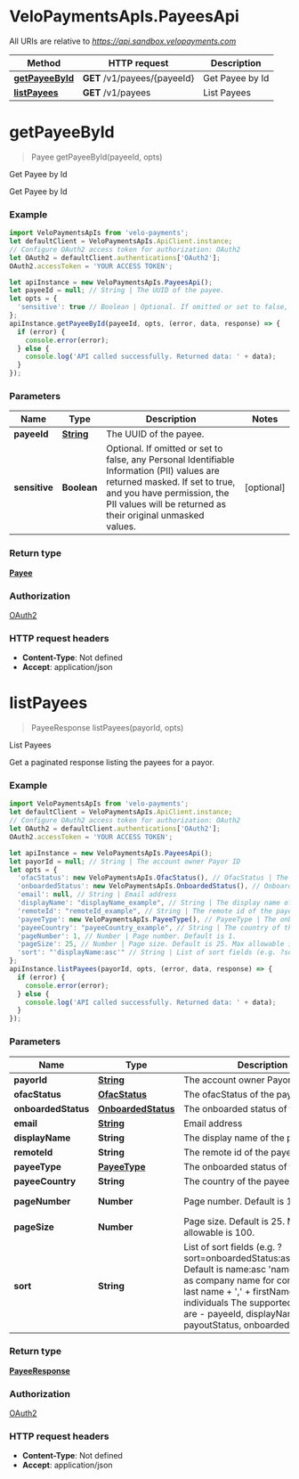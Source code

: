 # VeloPaymentsApIs.PayeesApi

All URIs are relative to *https://api.sandbox.velopayments.com*

Method | HTTP request | Description
------------- | ------------- | -------------
[**getPayeeById**](PayeesApi.md#getPayeeById) | **GET** /v1/payees/{payeeId} | Get Payee by Id
[**listPayees**](PayeesApi.md#listPayees) | **GET** /v1/payees | List Payees


<a name="getPayeeById"></a>
# **getPayeeById**
> Payee getPayeeById(payeeId, opts)

Get Payee by Id

Get Payee by Id

### Example
```javascript
import VeloPaymentsApIs from 'velo-payments';
let defaultClient = VeloPaymentsApIs.ApiClient.instance;
// Configure OAuth2 access token for authorization: OAuth2
let OAuth2 = defaultClient.authentications['OAuth2'];
OAuth2.accessToken = 'YOUR ACCESS TOKEN';

let apiInstance = new VeloPaymentsApIs.PayeesApi();
let payeeId = null; // String | The UUID of the payee.
let opts = {
  'sensitive': true // Boolean | Optional. If omitted or set to false, any Personal Identifiable Information (PII) values are returned masked. If set to true, and you have permission, the PII values will be returned as their original unmasked values. 
};
apiInstance.getPayeeById(payeeId, opts, (error, data, response) => {
  if (error) {
    console.error(error);
  } else {
    console.log('API called successfully. Returned data: ' + data);
  }
});
```

### Parameters

Name | Type | Description  | Notes
------------- | ------------- | ------------- | -------------
 **payeeId** | [**String**](.md)| The UUID of the payee. | 
 **sensitive** | **Boolean**| Optional. If omitted or set to false, any Personal Identifiable Information (PII) values are returned masked. If set to true, and you have permission, the PII values will be returned as their original unmasked values.  | [optional] 

### Return type

[**Payee**](Payee.md)

### Authorization

[OAuth2](../README.md#OAuth2)

### HTTP request headers

 - **Content-Type**: Not defined
 - **Accept**: application/json

<a name="listPayees"></a>
# **listPayees**
> PayeeResponse listPayees(payorId, opts)

List Payees

Get a paginated response listing the payees for a payor.

### Example
```javascript
import VeloPaymentsApIs from 'velo-payments';
let defaultClient = VeloPaymentsApIs.ApiClient.instance;
// Configure OAuth2 access token for authorization: OAuth2
let OAuth2 = defaultClient.authentications['OAuth2'];
OAuth2.accessToken = 'YOUR ACCESS TOKEN';

let apiInstance = new VeloPaymentsApIs.PayeesApi();
let payorId = null; // String | The account owner Payor ID
let opts = {
  'ofacStatus': new VeloPaymentsApIs.OfacStatus(), // OfacStatus | The ofacStatus of the payees.
  'onboardedStatus': new VeloPaymentsApIs.OnboardedStatus(), // OnboardedStatus | The onboarded status of the payees.
  'email': null, // String | Email address
  'displayName': "displayName_example", // String | The display name of the payees.
  'remoteId': "remoteId_example", // String | The remote id of the payees.
  'payeeType': new VeloPaymentsApIs.PayeeType(), // PayeeType | The onboarded status of the payees.
  'payeeCountry': "payeeCountry_example", // String | The country of the payees.
  'pageNumber': 1, // Number | Page number. Default is 1.
  'pageSize': 25, // Number | Page size. Default is 25. Max allowable is 100.
  'sort': "'displayName:asc'" // String | List of sort fields (e.g. ?sort=onboardedStatus:asc,name:asc) Default is name:asc 'name' is treated as company name for companies - last name + ',' + firstName for individuals The supported sort fields are - payeeId, displayName, payoutStatus, onboardedStatus. 
};
apiInstance.listPayees(payorId, opts, (error, data, response) => {
  if (error) {
    console.error(error);
  } else {
    console.log('API called successfully. Returned data: ' + data);
  }
});
```

### Parameters

Name | Type | Description  | Notes
------------- | ------------- | ------------- | -------------
 **payorId** | [**String**](.md)| The account owner Payor ID | 
 **ofacStatus** | [**OfacStatus**](.md)| The ofacStatus of the payees. | [optional] 
 **onboardedStatus** | [**OnboardedStatus**](.md)| The onboarded status of the payees. | [optional] 
 **email** | [**String**](.md)| Email address | [optional] 
 **displayName** | **String**| The display name of the payees. | [optional] 
 **remoteId** | **String**| The remote id of the payees. | [optional] 
 **payeeType** | [**PayeeType**](.md)| The onboarded status of the payees. | [optional] 
 **payeeCountry** | **String**| The country of the payees. | [optional] 
 **pageNumber** | **Number**| Page number. Default is 1. | [optional] [default to 1]
 **pageSize** | **Number**| Page size. Default is 25. Max allowable is 100. | [optional] [default to 25]
 **sort** | **String**| List of sort fields (e.g. ?sort&#x3D;onboardedStatus:asc,name:asc) Default is name:asc &#39;name&#39; is treated as company name for companies - last name + &#39;,&#39; + firstName for individuals The supported sort fields are - payeeId, displayName, payoutStatus, onboardedStatus.  | [optional] [default to &#39;displayName:asc&#39;]

### Return type

[**PayeeResponse**](PayeeResponse.md)

### Authorization

[OAuth2](../README.md#OAuth2)

### HTTP request headers

 - **Content-Type**: Not defined
 - **Accept**: application/json

